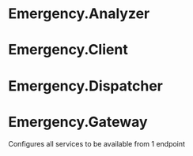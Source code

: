 # Emergency.Analyzer

# Emergency.Client

# Emergency.Dispatcher

# Emergency.Gateway
Configures all services to be available from 1 endpoint